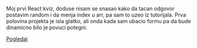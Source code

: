 

Moj prvi React kviz, doduse nisam se snasao kako da tacan odgovor postavim random i da menja index u arr, pa sam to uzeo iz tutorijala. Prva polovina projekta je isla glatko, ali onda kada sam ubacio formu pa da bude dinamicno bilo je povuci potegni. 


[Pogledaj](https://fervent-brattain-aae972.netlify.app/)

